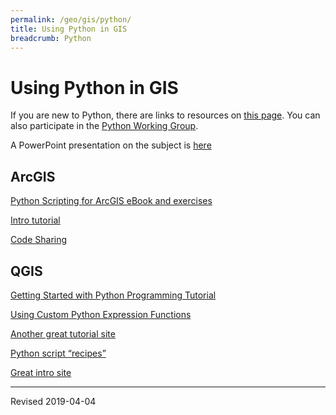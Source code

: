 ```yaml
---
permalink: /geo/gis/python/
title: Using Python in GIS
breadcrumb: Python
---
```


# Using Python in GIS

If you are new to Python, there are links to resources on [this page](https://heardlibrary.github.io/digital-scholarship/script/python/).  You can also participate in the [Python Working Group](https://heardlibrary.github.io/digital-scholarship/script/python/wg/). 

A PowerPoint presentation on the subject is [here](../resource/gis-python.pdf)

## ArcGIS

[Python Scripting for ArcGIS eBook and exercises](https://esripress.esri.com/bookResources/index.cfm?event=catalog.book&id=9)

[Intro tutorial](http://www.nickeubank.com/wp-content/uploads/2015/10/ArcPy_IntroductoryTutorial.pdf)

[Code Sharing](https://codesharing.arcgis.com/)


## QGIS

[Getting Started with Python Programming Tutorial](https://www.qgistutorials.com/en/docs/3/getting_started_with_pyqgis.html)

[Using Custom Python Expression Functions](https://www.qgistutorials.com/en/docs/3/custom_python_functions.html)

[Another great tutorial site](https://www.geodose.com/p/pyqgis.html)

[Python script “recipes”](https://docs.qgis.org/testing/en/docs/pyqgis_developer_cookbook/)

[Great intro site](https://anitagraser.com/pyqgis-101-introduction-to-qgis-python-programming-for-non-programmers/)


----
Revised 2019-04-04

